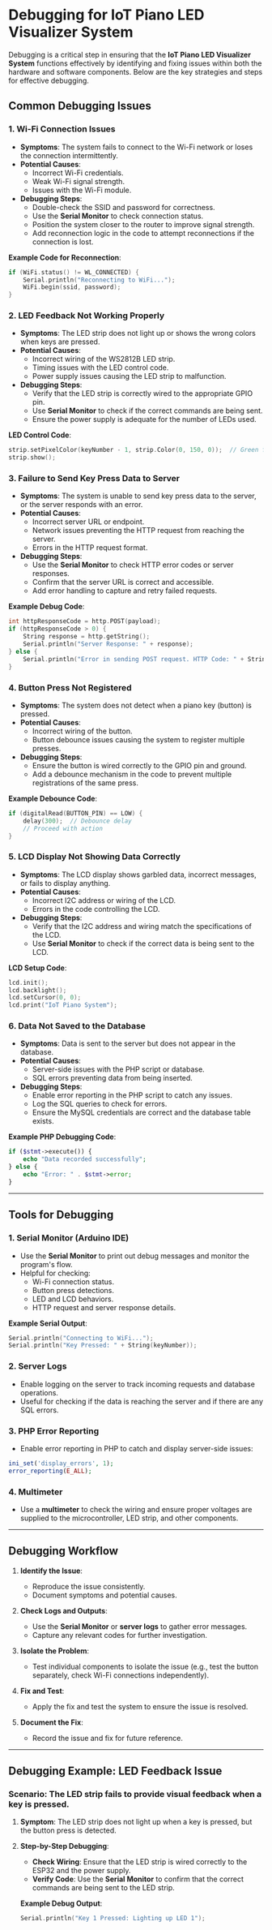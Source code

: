 # Debugging for IoT Piano LED Visualizer System

Debugging is a critical step in ensuring that the **IoT Piano LED Visualizer System** functions effectively by identifying and fixing issues within both the hardware and software components. Below are the key strategies and steps for effective debugging.

## **Common Debugging Issues**

### 1. **Wi-Fi Connection Issues**
   - **Symptoms**: The system fails to connect to the Wi-Fi network or loses the connection intermittently.
   - **Potential Causes**:
     - Incorrect Wi-Fi credentials.
     - Weak Wi-Fi signal strength.
     - Issues with the Wi-Fi module.
   - **Debugging Steps**:
     - Double-check the SSID and password for correctness.
     - Use the **Serial Monitor** to check connection status.
     - Position the system closer to the router to improve signal strength.
     - Add reconnection logic in the code to attempt reconnections if the connection is lost.

   **Example Code for Reconnection**:
   ```cpp
   if (WiFi.status() != WL_CONNECTED) {
       Serial.println("Reconnecting to WiFi...");
       WiFi.begin(ssid, password);
   }
   ```

### 2. **LED Feedback Not Working Properly**
   - **Symptoms**: The LED strip does not light up or shows the wrong colors when keys are pressed.
   - **Potential Causes**:
     - Incorrect wiring of the WS2812B LED strip.
     - Timing issues with the LED control code.
     - Power supply issues causing the LED strip to malfunction.
   - **Debugging Steps**:
     - Verify that the LED strip is correctly wired to the appropriate GPIO pin.
     - Use **Serial Monitor** to check if the correct commands are being sent.
     - Ensure the power supply is adequate for the number of LEDs used.

   **LED Control Code**:
   ```cpp
   strip.setPixelColor(keyNumber - 1, strip.Color(0, 150, 0));  // Green for key press
   strip.show();
   ```

### 3. **Failure to Send Key Press Data to Server**
   - **Symptoms**: The system is unable to send key press data to the server, or the server responds with an error.
   - **Potential Causes**:
     - Incorrect server URL or endpoint.
     - Network issues preventing the HTTP request from reaching the server.
     - Errors in the HTTP request format.
   - **Debugging Steps**:
     - Use the **Serial Monitor** to check HTTP error codes or server responses.
     - Confirm that the server URL is correct and accessible.
     - Add error handling to capture and retry failed requests.

   **Example Debug Code**:
   ```cpp
   int httpResponseCode = http.POST(payload);
   if (httpResponseCode > 0) {
       String response = http.getString();
       Serial.println("Server Response: " + response);
   } else {
       Serial.println("Error in sending POST request. HTTP Code: " + String(httpResponseCode));
   }
   ```

### 4. **Button Press Not Registered**
   - **Symptoms**: The system does not detect when a piano key (button) is pressed.
   - **Potential Causes**:
     - Incorrect wiring of the button.
     - Button debounce issues causing the system to register multiple presses.
   - **Debugging Steps**:
     - Ensure the button is wired correctly to the GPIO pin and ground.
     - Add a debounce mechanism in the code to prevent multiple registrations of the same press.

   **Example Debounce Code**:
   ```cpp
   if (digitalRead(BUTTON_PIN) == LOW) {
       delay(300);  // Debounce delay
       // Proceed with action
   }
   ```

### 5. **LCD Display Not Showing Data Correctly**
   - **Symptoms**: The LCD display shows garbled data, incorrect messages, or fails to display anything.
   - **Potential Causes**:
     - Incorrect I2C address or wiring of the LCD.
     - Errors in the code controlling the LCD.
   - **Debugging Steps**:
     - Verify that the I2C address and wiring match the specifications of the LCD.
     - Use **Serial Monitor** to check if the correct data is being sent to the LCD.

   **LCD Setup Code**:
   ```cpp
   lcd.init();
   lcd.backlight();
   lcd.setCursor(0, 0);
   lcd.print("IoT Piano System");
   ```

### 6. **Data Not Saved to the Database**
   - **Symptoms**: Data is sent to the server but does not appear in the database.
   - **Potential Causes**:
     - Server-side issues with the PHP script or database.
     - SQL errors preventing data from being inserted.
   - **Debugging Steps**:
     - Enable error reporting in the PHP script to catch any issues.
     - Log the SQL queries to check for errors.
     - Ensure the MySQL credentials are correct and the database table exists.

   **Example PHP Debugging Code**:
   ```php
   if ($stmt->execute()) {
       echo "Data recorded successfully";
   } else {
       echo "Error: " . $stmt->error;
   }
   ```

---

## **Tools for Debugging**

### 1. **Serial Monitor (Arduino IDE)**
   - Use the **Serial Monitor** to print out debug messages and monitor the program's flow.
   - Helpful for checking:
     - Wi-Fi connection status.
     - Button press detections.
     - LED and LCD behaviors.
     - HTTP request and server response details.

   **Example Serial Output**:
   ```cpp
   Serial.println("Connecting to WiFi...");
   Serial.println("Key Pressed: " + String(keyNumber));
   ```

### 2. **Server Logs**
   - Enable logging on the server to track incoming requests and database operations.
   - Useful for checking if the data is reaching the server and if there are any SQL errors.

### 3. **PHP Error Reporting**
   - Enable error reporting in PHP to catch and display server-side issues:
   ```php
   ini_set('display_errors', 1);
   error_reporting(E_ALL);
   ```

### 4. **Multimeter**
   - Use a **multimeter** to check the wiring and ensure proper voltages are supplied to the microcontroller, LED strip, and other components.

---

## **Debugging Workflow**

1. **Identify the Issue**:
   - Reproduce the issue consistently.
   - Document symptoms and potential causes.

2. **Check Logs and Outputs**:
   - Use the **Serial Monitor** or **server logs** to gather error messages.
   - Capture any relevant codes for further investigation.

3. **Isolate the Problem**:
   - Test individual components to isolate the issue (e.g., test the button separately, check Wi-Fi connections independently).

4. **Fix and Test**:
   - Apply the fix and test the system to ensure the issue is resolved.

5. **Document the Fix**:
   - Record the issue and fix for future reference.

---

## **Debugging Example: LED Feedback Issue**

### **Scenario**: The LED strip fails to provide visual feedback when a key is pressed.
1. **Symptom**: The LED strip does not light up when a key is pressed, but the button press is detected.
2. **Step-by-Step Debugging**:
   - **Check Wiring**: Ensure that the LED strip is wired correctly to the ESP32 and the power supply.
   - **Verify Code**: Use the **Serial Monitor** to confirm that the correct commands are being sent to the LED strip.

   **Example Debug Output**:
   ```cpp
   Serial.println("Key 1 Pressed: Lighting up LED 1");
   ```